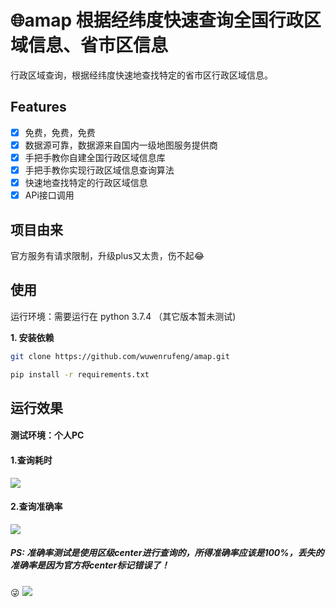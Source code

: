 # 🌐amap 根据经纬度快速查询全国行政区域信息、省市区信息
行政区域查询，根据经纬度快速地查找特定的省市区行政区域信息。

## Features
- [x] 免费，免费，免费
- [x] 数据源可靠，数据源来自国内一级地图服务提供商
- [x] 手把手教你自建全国行政区域信息库
- [x] 手把手教你实现行政区域信息查询算法
- [x] 快速地查找特定的行政区域信息
- [x] APi接口调用

## 项目由来
官方服务有请求限制，升级plus又太贵，伤不起😂



## 使用
运行环境：需要运行在 python 3.7.4 （其它版本暂未测试)

**1. 安装依赖**
```bash
git clone https://github.com/wuwenrufeng/amap.git

pip install -r requirements.txt
```

## 运行效果
#### 测试环境：个人PC
#### 1.查询耗时

![](https://github.com/wuwenrufeng/amap/blob/master/docs/time.png)

#### 2.查询准确率
![](https://github.com/wuwenrufeng/amap/blob/master/docs/test.png)

##### PS: 准确率测试是使用区级center进行查询的，所得准确率应该是100%，丢失的准确率是因为官方将center标记错误了！
😜
![](https://github.com/wuwenrufeng/amap/blob/master/docs/fushun.png)
